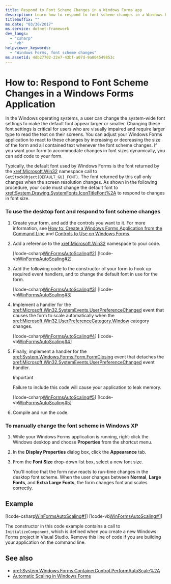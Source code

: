 ```yaml
---
title: Respond to Font Scheme Changes in a Windows Forms app
description: Learn how to respond to font scheme changes in a Windows Forms app when users change system-wide font settings to make fonts appear larger or smaller.
titleSuffix: ""
ms.date: "03/30/2017"
ms.service: dotnet-framework
dev_langs: 
  - "csharp"
  - "vb"
helpviewer_keywords: 
  - "Windows Forms, font scheme changes"
ms.assetid: 4db27702-22e7-43bf-a07d-9a004549853c
---
```

# How to: Respond to Font Scheme Changes in a Windows Forms Application

In the Windows operating systems, a user can change the system-wide font settings to make the default font appear larger or smaller. Changing these font settings is critical for users who are visually impaired and require larger type to read the text on their screens. You can adjust your Windows Forms application to react to these changes by increasing or decreasing the size of the form and all contained text whenever the font scheme changes. If you want your form to accommodate changes in font sizes dynamically, you can add code to your form.  
  
 Typically, the default font used by Windows Forms is the font returned by the <xref:Microsoft.Win32> namespace call to `GetStockObject(DEFAULT_GUI_FONT)`. The font returned by this call only changes when the screen resolution changes. As shown in the following procedure, your code must change the default font to <xref:System.Drawing.SystemFonts.IconTitleFont%2A> to respond to changes in font size.  
  
### To use the desktop font and respond to font scheme changes  
  
1. Create your form, and add the controls you want to it. For more information, see [How to: Create a Windows Forms Application from the Command Line](how-to-create-a-windows-forms-application-from-the-command-line.md) and [Controls to Use on Windows Forms](./controls/controls-to-use-on-windows-forms.md).  
  
2. Add a reference to the <xref:Microsoft.Win32> namespace to your code.  
  
     [!code-csharp[WinFormsAutoScaling#2](~/samples/snippets/csharp/VS_Snippets_Winforms/WinFormsAutoScaling/CS/Form1.cs#2)]
     [!code-vb[WinFormsAutoScaling#2](~/samples/snippets/visualbasic/VS_Snippets_Winforms/WinFormsAutoScaling/VB/Form1.vb#2)]  
  
3. Add the following code to the constructor of your form to hook up required event handlers, and to change the default font in use for the form.  
  
     [!code-csharp[WinFormsAutoScaling#3](~/samples/snippets/csharp/VS_Snippets_Winforms/WinFormsAutoScaling/CS/Form1.cs#3)]
     [!code-vb[WinFormsAutoScaling#3](~/samples/snippets/visualbasic/VS_Snippets_Winforms/WinFormsAutoScaling/VB/Form1.vb#3)]  
  
4. Implement a handler for the <xref:Microsoft.Win32.SystemEvents.UserPreferenceChanged> event that causes the form to scale automatically when the <xref:Microsoft.Win32.UserPreferenceCategory.Window> category changes.  
  
     [!code-csharp[WinFormsAutoScaling#4](~/samples/snippets/csharp/VS_Snippets_Winforms/WinFormsAutoScaling/CS/Form1.cs#4)]
     [!code-vb[WinFormsAutoScaling#4](~/samples/snippets/visualbasic/VS_Snippets_Winforms/WinFormsAutoScaling/VB/Form1.vb#4)]  
  
5. Finally, implement a handler for the <xref:System.Windows.Forms.Form.FormClosing> event that detaches the <xref:Microsoft.Win32.SystemEvents.UserPreferenceChanged> event handler.  
  
     > [!IMPORTANT]
     > Failure to include this code will cause your application to leak memory.  
  
     [!code-csharp[WinFormsAutoScaling#5](~/samples/snippets/csharp/VS_Snippets_Winforms/WinFormsAutoScaling/CS/Form1.cs#5)]
     [!code-vb[WinFormsAutoScaling#5](~/samples/snippets/visualbasic/VS_Snippets_Winforms/WinFormsAutoScaling/VB/Form1.vb#5)]  
  
6. Compile and run the code.  
  
### To manually change the font scheme in Windows XP  
  
1. While your Windows Forms application is running, right-click the Windows desktop and choose **Properties** from the shortcut menu.  
  
2. In the **Display Properties** dialog box, click the **Appearance** tab.  
  
3. From the **Font Size** drop-down list box, select a new font size.  
  
     You'll notice that the form now reacts to run-time changes in the desktop font scheme. When the user changes between **Normal**, **Large Fonts**, and **Extra Large Fonts**, the form changes font and scales correctly.  
  
## Example  

 [!code-csharp[WinFormsAutoScaling#1](~/samples/snippets/csharp/VS_Snippets_Winforms/WinFormsAutoScaling/CS/Form1.cs#1)]
 [!code-vb[WinFormsAutoScaling#1](~/samples/snippets/visualbasic/VS_Snippets_Winforms/WinFormsAutoScaling/VB/Form1.vb#1)]  
  
 The constructor in this code example contains a call to `InitializeComponent`, which is defined when you create a new Windows Forms project in Visual Studio. Remove this line of code if you are building your application on the command line.  
  
## See also

- <xref:System.Windows.Forms.ContainerControl.PerformAutoScale%2A>
- [Automatic Scaling in Windows Forms](automatic-scaling-in-windows-forms.md)
